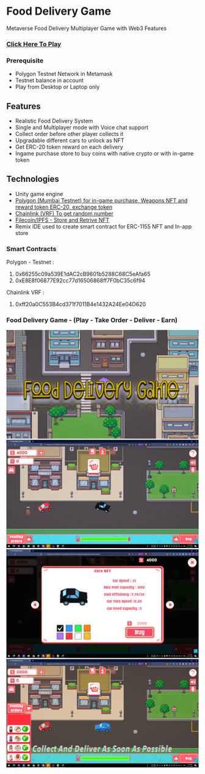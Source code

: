 # Food Delivery Game
Metaverse Food Delivery Multiplayer Game with Web3 Features

### [Click Here To Play](https://bafybeidgizflwekmde5levz7x67wmu532jamlbovwh7hry5cnhs6glj5ye.ipfs.gateway.valist.io/)

### Prerequisite
* Polygon Testnet Network in Metamask
* Testnet balance in account
* Play from Desktop or Laptop only

## Features
- Realistic Food Delivery System
- Single and Multiplayer mode with Voice chat support
- Collect order before other player collects it
- Upgradable different cars to unlock as NFT
- Get ERC-20 token reward on each delivery
- Ingame purchase store to buy coins with native crypto or with in-game token


## Technologies
- Unity game engine
- [Polygon (Mumbai Testnet) for in-game purchase, Weapons NFT and reward token ERC-20, exchange token](https://github.com/MoraDefi/MetaRacer/blob/main/Polygon.md)
- [Chainlink (VRF) To get random number](https://github.com/FDGame2022/FoodDeliveryGame/blob/main/Chainlink.md)
- [Filecoin/IPFS - Store and Retrive NFT](https://github.com/FDGame2022/FoodDeliveryGame/blob/main/Filecoin-IPFS.md)
- Remix IDE used to create smart contract for ERC-1155 NFT and In-app store

### Smart Contracts
Polygon - Testnet : 
1) 0x66255c09a539E1dAC2cB9601b5288C68C5eAfa65
2) 0xE8E8f06877E92cc77d16506868ff7F0bC35c6f94

Chainlink VRF : 
1) 0xff20a0C553B4cd371f7011B4e1432A24Ee04D620

### Food Delivery Game - (Play - Take Order - Deliver - Earn)
![Food Delivery](/Images/FD1.jpg)
![Food Delivery](/Images/FD4.jpg)
![Food Delivery](/Images/FD5.jpg)
![Food Delivery](/Images/FD6.jpg)




